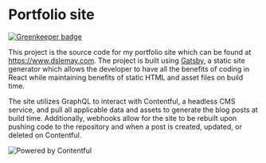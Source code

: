 # Portfolio site

[![Greenkeeper badge](https://badges.greenkeeper.io/dslemay/Portfolio-Site.svg)](https://greenkeeper.io/)

This project is the source code for my portfolio site which can be found at https://www.dslemay.com. The project is built using [Gatsby](https://www.gatsbyjs.org), a static site generator which allows the developer to have all the benefits of coding in React while maintaining benefits of static HTML and asset files on build time.

The site utilizes GraphQL to interact with Contentful, a headless CMS service, and pull all applicable data and assets to generate the blog posts at build time. Additionally, webhooks allow for the site to be rebuilt upon pushing code to the repository and when a post is created, updated, or deleted on Contentful. 

![Powered by Contentful](https://images.ctfassets.net/fo9twyrwpveg/44baP9Gtm8qE2Umm8CQwQk/c43325463d1cb5db2ef97fca0788ea55/PoweredByContentful_LightBackground.svg)
